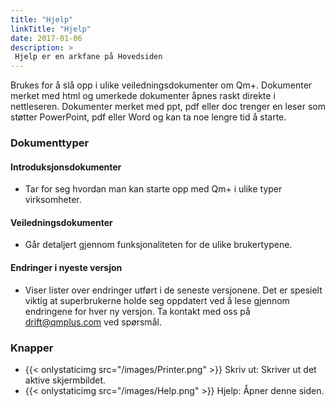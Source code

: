 ```yaml
---
title: "Hjelp"
linkTitle: "Hjelp"
date: 2017-01-06
description: >
 Hjelp er en arkfane på Hovedsiden
---
```

Brukes for å slå opp i ulike veiledningsdokumenter om Qm+. Dokumenter merket med html og umerkede dokumenter åpnes raskt direkte i nettleseren. Dokumenter merket med ppt, pdf eller doc trenger en leser som støtter PowerPoint, pdf eller Word og kan ta noe lengre tid å starte. 

### Dokumenttyper

#### Introduksjonsdokumenter

- Tar for seg hvordan man kan starte opp med Qm+ i ulike typer virksomheter.

#### Veiledningsdokumenter

- Går detaljert gjennom funksjonaliteten for de ulike brukertypene.

#### Endringer i nyeste versjon

- Viser lister over endringer utført i de seneste versjonene. Det er spesielt viktig at superbrukerne holde seg oppdatert ved å lese gjennom endringene for hver ny versjon. Ta kontakt med oss på drift@qmplus.com ved spørsmål.

### Knapper

- {{< onlystaticimg src="/images/Printer.png" >}} Skriv ut: Skriver ut det aktive skjermbildet.
- {{< onlystaticimg src="/images/Help.png" >}} Hjelp: Åpner denne siden.
